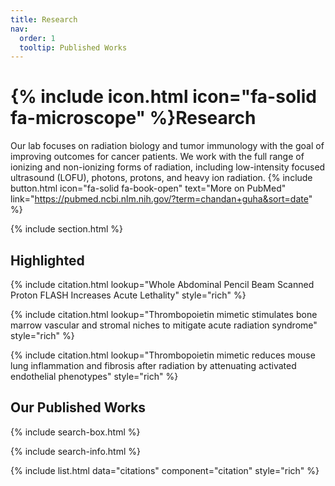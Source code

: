 ```yaml
---
title: Research
nav:
  order: 1
  tooltip: Published Works
---
```


# {% include icon.html icon="fa-solid fa-microscope" %}Research

Our lab focuses on radiation biology and tumor immunology with the goal of improving outcomes for cancer patients. We work with the full range of ionizing and non-ionizing forms of radiation, including low-intensity focused ultrasound (LOFU), photons, protons, and heavy ion radiation. 
{% include button.html icon="fa-solid fa-book-open" text="More on PubMed" link="https://pubmed.ncbi.nlm.nih.gov/?term=chandan+guha&sort=date" %} 

{% include section.html %}

## Highlighted

{% include citation.html lookup="Whole Abdominal Pencil Beam Scanned Proton FLASH Increases Acute Lethality" style="rich" %}

{% include citation.html lookup="Thrombopoietin mimetic stimulates bone marrow vascular and stromal niches to mitigate acute radiation syndrome" style="rich" %}

{% include citation.html lookup="Thrombopoietin mimetic reduces mouse lung inflammation and fibrosis after
    radiation by attenuating activated endothelial phenotypes" style="rich" %}

## Our Published Works

{% include search-box.html %}

{% include search-info.html %}

{% include list.html data="citations" component="citation" style="rich" %}
